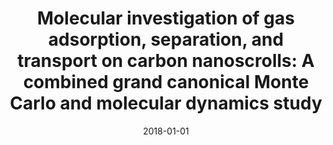 ---
title: "Molecular investigation of gas adsorption, separation, and transport on carbon nanoscrolls: A combined grand canonical Monte Carlo and molecular dynamics study"
collection: publications
permalink: https://www.sciencedirect.com/science/article/pii/S0008622318302082
date: 2018-01-01
venue: 'Carbon'
citation: ' H. Sha, <b>S. Zhang</b>,  R. Faller, <b><i>Carbon</i></b>, vol. 132, p. 401, 2018.'
---